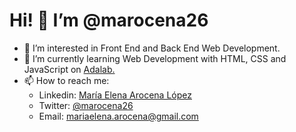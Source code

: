# Hi! 👋 I’m @marocena26
- 👀 I’m interested in Front End and Back End Web Development.
- 🌱 I’m currently learning Web Development with HTML, CSS and JavaScript on [Adalab.](https://adalab.es/)
- 📫 How to reach me: 
    - Linkedin: [María Elena Arocena López](https://www.linkedin.com/in/maria-elena-arocena-lopez-/)
    - Twitter: [@marocena26](https://twitter.com/marocena26)
    - Email: mariaelena.arocena@gmail.com

<!---
marocena26/marocena26 is a ✨ special ✨ repository because its `README.md` (this file) appears on your GitHub profile.
You can click the Preview link to take a look at your changes.
--->
